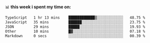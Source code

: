 📊 **this week i spent my time on:**
<!--START_SECTION:waka-->

```txt
TypeScript   1 hr 13 mins    ████████████▒░░░░░░░░░░░░   48.75 %
JavaScript   35 mins         ██████░░░░░░░░░░░░░░░░░░░   23.75 %
JSON         29 mins         █████░░░░░░░░░░░░░░░░░░░░   19.93 %
Other        10 mins         █▓░░░░░░░░░░░░░░░░░░░░░░░   07.18 %
Markdown     0 secs          ░░░░░░░░░░░░░░░░░░░░░░░░░   00.39 %
```

